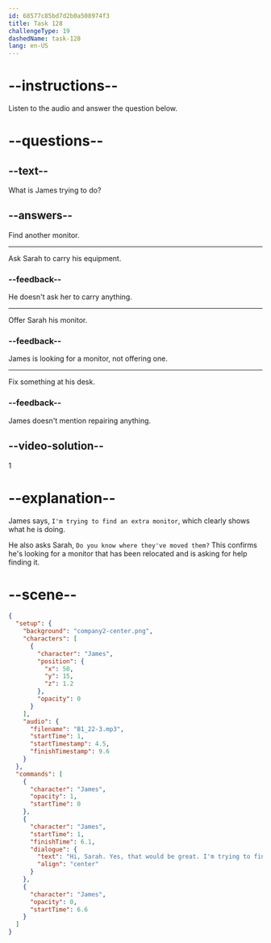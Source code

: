```yaml
---
id: 68577c85bd7d2b0a508974f3
title: Task 128
challengeType: 19
dashedName: task-128
lang: en-US
---
```


<!-- (Audio) James: Hi, Sarah. Yes, that would be great. I'm trying to find an extra monitor. Do you know where they've moved them? -->

# --instructions--

Listen to the audio and answer the question below.

# --questions--

## --text--

What is James trying to do?

## --answers--

Find another monitor.

---

Ask Sarah to carry his equipment.

### --feedback--

He doesn't ask her to carry anything.

---

Offer Sarah his monitor.

### --feedback--

James is looking for a monitor, not offering one.

---

Fix something at his desk.

### --feedback--

James doesn't mention repairing anything.

## --video-solution--

1

# --explanation--

James says, `I'm trying to find an extra monitor`, which clearly shows what he is doing.

He also asks Sarah, `Do you know where they've moved them?` This confirms he's looking for a monitor that has been relocated and is asking for help finding it.

# --scene--

```json
{
  "setup": {
    "background": "company2-center.png",
    "characters": [
      {
        "character": "James",
        "position": {
          "x": 50,
          "y": 15,
          "z": 1.2
        },
        "opacity": 0
      }
    ],
    "audio": {
      "filename": "B1_22-3.mp3",
      "startTime": 1,
      "startTimestamp": 4.5,
      "finishTimestamp": 9.6
    }
  },
  "commands": [
    {
      "character": "James",
      "opacity": 1,
      "startTime": 0
    },
    {
      "character": "James",
      "startTime": 1,
      "finishTime": 6.1,
      "dialogue": {
        "text": "Hi, Sarah. Yes, that would be great. I'm trying to find an extra monitor. Do you know where they've moved them?",
        "align": "center"
      }
    },
    {
      "character": "James",
      "opacity": 0,
      "startTime": 6.6
    }
  ]
}
```
